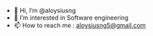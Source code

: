 - 👋 Hi, I’m @aloysiusng
- 👀 I’m interested in Software engineering
- 📫 How to reach me : aloysiusng5@gmail.com

<!---
aloysiusng/aloysiusng is a ✨ special ✨ repository because its `README.md` (this file) appears on your GitHub profile.
You can click the Preview link to take a look at your changes.
--->
